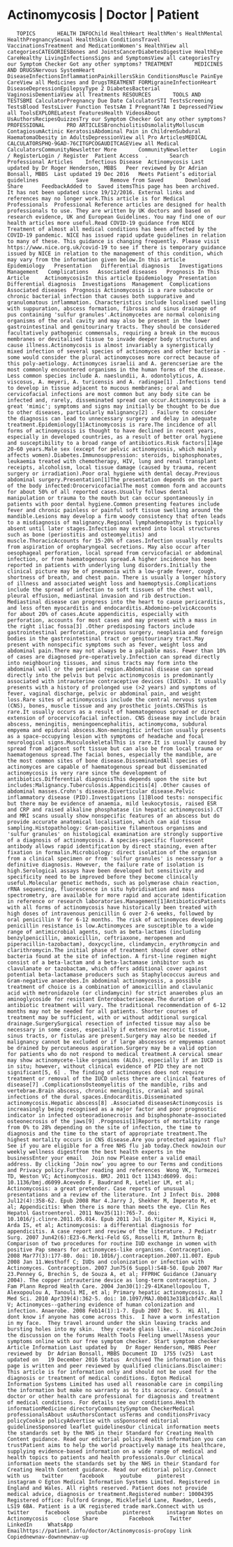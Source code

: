 # Actinomycosis | Doctor | Patient

       TOPICS       HEALTH INFOChild HealthHeart HealthMen's HealthMental HealthPregnancySexual HealthSkin ConditionsTravel VaccinationsTreatment and MedicationWomen's HealthView all categoriesCATEGORIESBones and JointsCancerDiabetesDigestive HealthEye CareHealthy LivingInfectionsSigns and SymptomsView all categoriesTry our Symptom Checker Got any other symptoms? TREATMENT       MEDICINES AND DRUGSNervous SystemHeart DiseaseInfectionsInflammationPainkillersSkin ConditionsMuscle PainEye CareView all Medicines and DrugsTREATMENT FORMigraineInfectionHeart DiseaseDepressionEpilepsyType 2 DiabetesBacterial VaginosisDementiaView all Treatments RESOURCES       TOOLS AND TESTSBMI CalculatorPregnancy Due Date CalculatorSTI TestsScreening TestsBlood TestsLiver Function TestsAm I Pregnant?Am I Depressed?View all ToolsEXPLORELatest FeaturesHealth VideosAbout UsAuthorsRecipesQuizzesTry our Symptom Checker Got any other symptoms? PROFESSIONAL       PRO ARTICLESBronchiolitisOsmolalityMolluscum ContagiosumActinic KeratosisAbdominal Pain in ChildrenSubdural HaematomaObesity in AdultsDepressionView all Pro ArticlesMEDICAL CALCULATORSPHQ-9GAD-76CITGPCOGAUDITCAGEView all Medical CalculatorsCommunityNewsletter More       CommunityNewsletter    Login / RegisterLogin / Register  Patient Access  .       Search   Professional Articles    Infectious Disease  Actinomycosis Last updated by Dr Roger Henderson, MBBS   Peer reviewed by Dr Adrian Bonsall, MBBS  Last updated 19 Dec 2016   Meets Patient’s editorial guidelines            Save       Remove from Saved       Download      Share      FeedbackAdded to  Saved itemsThis page has been archived. It has not been updated since 19/12/2016. External links and references may no longer work.This article is for Medical Professionals  Professional Reference articles are designed for health professionals to use. They are written by UK doctors and based on research evidence, UK and European Guidelines. You may find one of our health articles more useful.Read COVID-19 guidance from NICE  Treatment of almost all medical conditions has been affected by the COVID-19 pandemic. NICE has issued rapid update guidelines in relation to many of these. This guidance is changing frequently. Please visit https://www.nice.org.uk/covid-19 to see if there is temporary guidance issued by NICE in relation to the management of this condition, which may vary from the information given below.In this article   Epidemiology   Presentation   Differential diagnosis   Investigations   Management   Complications   Associated diseases   Prognosis In This Article     ActinomycosisIn this article Epidemiology  Presentation  Differential diagnosis  Investigations  Management  Complications  Associated diseases  Prognosis Actinomycosis is a rare subacute or chronic bacterial infection that causes both suppurative and granulomatous inflammation. Characteristics include localised swelling with suppuration, abscess formation, fibrosis and sinus drainage of pus containing 'sulfur granules'.Actinomycetes are normal colonising organisms of the oral cavity and may also be present in the lower gastrointestinal and genitourinary tracts. They should be considered facultatively pathogenic commensals, requiring a break in the mucous membranes or devitalised tissue to invade deeper body structures and cause illness.Actinomycosis is almost invariably a synergistically mixed infection of several species of actinomyces and other bacteria - some would consider the plural actinomycoses more correct because of this poly-aetiology. Actinomyces israelii and A. gerencseriae are the most commonly encountered organisms in the human forms of the disease. Less common species include A. naeslundii, A. odontolyticus, A. viscosus, A. meyeri, A. turicensis and A. radingae[1] .Infections tend to develop in tissue adjacent to mucous membranes; oral and cervicofacial infections are most common but any body site can be infected and, rarely, disseminated spread can occur.Actinomycosis is a great 'mimic'; symptoms and signs may initially be thought to be due to other diseases, particularly malignancy[2] . Failure to consider the diagnosis can lead to unnecessary surgery and delay in adequate treatment.Epidemiology[1]Actinomycosis is rare.The incidence of all forms of actinomycosis is thought to have declined in recent years, especially in developed countries, as a result of better oral hygiene and susceptibility to a broad range of antibiotics.Risk factors[1]Age 20-60 years.Male sex (except for pelvic actinomycosis, which mainly affects women).Diabetes.Immunosuppression: steroids, bisphosphonates, leukaemia treated with chemotherapy, HIV, lung and renal transplant receipts, alcoholism, local tissue damage (caused by trauma, recent surgery or irradiation).Poor oral hygiene with dental decay.Previous abdominal surgery.Presentation[1]The presentation depends on the part of the body infected:OrocervicofacialThe most common form and accounts for about 50% of all reported cases.Usually follows dental manipulation or trauma to the mouth but can occur spontaneously in patients with poor dental hygiene.Common presenting features include fever and chronic painless or painful soft tissue swelling around the mandible.Lesions may develop a firm woody consistency that often leads to a misdiagnosis of malignancy.Regional lymphadenopathy is typically absent until later stages.Infection may extend into local structures such as bone (periostitis and osteomyelitis) and muscle.ThoracicAccounts for 15-20% of cases.Infection usually results from aspiration of oropharyngeal secretions. May also occur after oesophageal perforation, local spread from cervicofacial or abdominal infection, or from haematogenous spread.A higher incidence has been reported in patients with underlying lung disorders.Initially the clinical picture may be of pneumonia with a low-grade fever, cough, shortness of breath, and chest pain. There is usually a longer history of illness and associated weight loss and haemoptysis.Complications include the spread of infection to soft tissues of the chest wall, pleural effusion, mediastinal invasion and rib destruction. Mediastinal disease can progress into the heart to cause pericarditis, and less often myocarditis and endocarditis.Abdomino-pelvicAccounts for about 20% of cases.Acute appendicitis, especially with perforation, accounts for most cases and may present with a mass in the right iliac fossa[3] .Other predisposing factors include gastrointestinal perforation, previous surgery, neoplasia and foreign bodies in the gastrointestinal tract or genitourinary tract.May present with nonspecific symptoms such as fever, weight loss and abdominal pain.There may not always be a palpable mass. Fewer than 10% of cases are diagnosed pre-operatively.Infection can spread directly into neighbouring tissues, and sinus tracts may form into the abdominal wall or the perianal region.Abdominal disease can spread directly into the pelvis but pelvic actinomycosis is predominantly associated with intrauterine contraceptive devices (IUCDs). It usually presents with a history of prolonged use (>2 years) and symptoms of fever, vaginal discharge, pelvic or abdominal pain, and weight loss.Rare sites of actinomycosis include the central nervous system (CNS), bones, muscle tissue and any prosthetic joints.CNSThis is rare.It usually occurs as a result of haematogenous spread or direct extension of orocervicofacial infection. CNS disease may include brain abscess, meningitis, meningoencephalitis, actinomycoma, subdural empyema and epidural abscess.Non-meningitic infection usually presents as a space-occupying lesion with symptoms of headache and focal neurological signs.MusculoskeletalThis is rare.It is usually caused by spread from adjacent soft tissue but can also be from local trauma or haematogenous spread.The facial bones, especially the mandible, are the most common sites of bone disease.DisseminatedAll species of actinomyces are capable of haematogenous spread but disseminated actinomycosis is very rare since the development of antibiotics.Differential diagnosisThis depends upon the site but includes:Malignancy.Tuberculosis.Appendicitis[4] .Other causes of abdominal masses.Crohn's disease.Diverticular disease.Pelvic inflammatory disease (PID).Investigations [1]Blood tests: nonspecific but there may be evidence of anaemia, mild leukocytosis, raised ESR and CRP and raised alkaline phosphatase (in hepatic actinomycosis).CT and MRI scans usually show nonspecific features of an abscess but do provide accurate anatomical localisation, which can aid tissue sampling.Histopathology: Gram-positive filamentous organisms and 'sulfur granules' on histological examination are strongly supportive of a diagnosis of actinomycosis. A species-specific fluorescent antibody allows rapid identification by direct staining, even after fixation in formalin.Microbiology: direct isolation of the organism from a clinical specimen or from 'sulfur granules' is necessary for a definitive diagnosis. However, the failure rate of isolation is high.Serological assays have been developed but sensitivity and specificity need to be improved before they become clinically useful.Molecular genetic methods, such as polymerase chain reaction, rRNA sequencing, fluorescence in situ hybridisation and mass spectrometry, are available for more rapid and accurate identification in reference or research laboratories.Management[1]AntibioticsPatients with all forms of actinomycosis have historically been treated with high doses of intravenous penicillin G over 2-6 weeks, followed by oral penicillin V for 6-12 months. The risk of actinomyces developing penicillin resistance is low.Actinomyces are susceptible to a wide range of antimicrobial agents, such as beta-lactams (including benzylpenicillin, amoxicillin, ceftriaxone, meropenem and piperacillin-tazobactam), doxycycline, clindamycin, erythromycin and clarithromycin.The initial phase of treatment should cover other bacteria found at the site of infection. A first-line regimen might consist of a beta-lactam and a beta-lactamase inhibitor such as clavulanate or tazobactam, which offers additional cover against potential beta-lactamase producers such as Staphylococcus aureus and Gram-negative anaerobes.In abdominal actinomycosis, a possible treatment of choice is a combination of amoxicillin and clavulanic acid with metronidazole (or clindamycin) for strict anaerobes plus an aminoglycoside for resistant Enterobacteriaceae.The duration of antibiotic treatment will vary. The traditional recommendation of 6-12 months may not be needed for all patients. Shorter courses of treatment may be sufficient, with or without additional surgical drainage.SurgerySurgical resection of infected tissue may also be necessary in some cases, especially if extensive necrotic tissue, sinus tracts, or fistulas are present.Surgery may also be needed if malignancy cannot be excluded or if large abscesses or empyemas cannot be drained by percutaneous aspiration.Surgery may be a valid option for patients who do not respond to medical treatment.A cervical smear may show actinomycete-like organisms (ALOs), especially if an IUCD is in situ; however, without clinical evidence of PID they are not significant[5, 6] . The finding of actinomyces does not require treatment or removal of the IUCD unless there are clinical features of disease[7] .ComplicationsOsteomyelitis of the mandible, ribs and vertebrae.Brain abscess, chronic meningitis, cranial and spinal infections of the dural spaces.Endocarditis.Disseminated actinomycosis.Hepatic abscess[8] .Associated diseasesActinomycosis is increasingly being recognised as a major factor and poor prognostic indicator in infected osteoradionecrosis and bisphosphonate-associated osteonecrosis of the jaws[9] .Prognosis[1]Reports of mortality range from 0% to 28% depending on the site of infection, the time to diagnosis and the time to the start of appropriate treatment.The highest mortality occurs in CNS disease.Are you protected against flu?See if you are eligible for a free NHS flu jab today.Check nowJoin our weekly wellness digestfrom the best health experts in the businessEnter your email   Join now Please enter a valid email address. By clicking ‘Join now’ you agree to our Terms and conditions and Privacy policy.Further reading and references  Wong VK, Turmezei TD, Weston VC; Actinomycosis. BMJ. 2011 Oct 11343:d6099. doi: 10.1136/bmj.d6099.Acevedo F, Baudrand R, Letelier LM, et al; Actinomycosis: a great pretender. Case reports of unusual presentations and a review of the literature. Int J Infect Dis. 2008 Jul12(4):358-62. Epub 2008 Mar 4.Jarry J, Shekher M, Imperato M, et al; Appendicitis: When there is more than meets the eye. Clin Res Hepatol Gastroenterol. 2011 Nov35(11):765-7. doi: 10.1016/j.clinre.2011.05.014. Epub 2011 Jul 16.Yigiter M, Kiyici H, Arda IS, et al; Actinomycosis: a differential diagnosis for appendicitis. A case report and review of the literature. J Pediatr Surg. 2007 Jun42(6):E23-6.Merki-Feld GS, Rosselli M, Imthurn B; Comparison of two procedures for routine IUD exchange in women with positive Pap smears for actinomyces-like organisms. Contraception. 2008 Mar77(3):177-80. doi: 10.1016/j.contraception.2007.11.007. Epub 2008 Jan 11.Westhoff C; IUDs and colonization or infection with Actinomyces. Contraception. 2007 Jun75(6 Suppl):S48-50. Epub 2007 Mar 23.Penney G, Brechin S, de Souza A, et al; FFPRHC Guidance (January 2004). The copper intrauterine device as long-term contraception. J Fam Plann Reprod Health Care. 2004 Jan30(1):29-41Kanellopoulou T, Alexopoulou A, Tanouli MI, et al; Primary hepatic actinomycosis. Am J Med Sci. 2010 Apr339(4):362-5. doi: 10.1097/MAJ.0b013e3181cbf47c.Hall V; Actinomyces--gathering evidence of human colonization and infection. Anaerobe. 2008 Feb14(1):1-7. Epub 2007 Dec 5.  Hi All,  I dont know if anyone has come across this.  I have a worm infestation in my face.  They travel around under the skin leaving tracks and bursting holes into my skin.  they create glass like...   nicolamcJoin the discussion on the forums Health Tools Feeling unwell?Assess your symptoms online with our free symptom checker. Start symptom checker Article Information Last updated by   Dr Roger Henderson, MBBS Peer reviewed by  Dr Adrian Bonsall, MBBS Document ID  1755 (v25)  Last updated on   19 December 2016 Status  Archived The information on this page is written and peer reviewed by qualified clinicians.Disclaimer: This article is for information only and should not be used for the diagnosis or treatment of medical conditions. Egton Medical Information Systems Limited has used all reasonable care in compiling the information but make no warranty as to its accuracy. Consult a doctor or other health care professional for diagnosis and treatment of medical conditions. For details see our conditions.Health informationMedicine directoryCommunitySymptom CheckerMedical professionalsAbout usAuthorsContact usTerms and conditionsPrivacy policyCookie policyAdvertise with usSponsored editorial guidelinesSponsored leaflet guidelinesOur clinical information meets the standards set by the NHS in their Standard for Creating Health Content guidance. Read our editorial policy.Health information you can trustPatient aims to help the world proactively manage its healthcare, supplying evidence-based information on a wide range of medical and health topics to patients and health professionals.Our clinical information meets the standards set by the NHS in their Standard for Creating Health Content guidance. Read our editorial policy.Connect with us    twitter     facebook     youtube     pinterest     instagram © Egton Medical Information Systems Limited. Registered in England and Wales. All rights reserved. Patient does not provide medical advice, diagnosis or treatment.Registered number: 10004395 Registered office: Fulford Grange, Micklefield Lane, Rawdon, Leeds, LS19 6BA. Patient is a UK registered trade mark.Connect with us    twitter     facebook     youtube     pinterest     instagram Notes on Actinomycosis     close Share          Facebook     Twitter     LinkedIn     WhatsApp     Emailhttps://patient.info/doctor/Actinomycosis-proCopy link Copiednewnav-downnewnav-up


